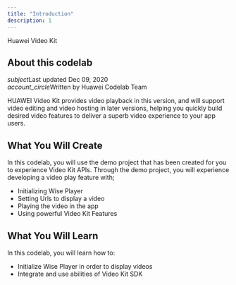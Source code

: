 ```yaml
---
title: "Introduction"
description: 1
---
```


<huawei-codelab-about codelab-title="Huawei ML Kit - Document Skew Correction" authors="Huawei Codelab Team">
<div class="codelab-title">
<div class="token">Huawei Video Kit</div></div>
<div class="about-card">
<h2 class="title">About this codelab</h2>
<div class="last-updated"><i class="material-icons">subject</i>Last updated Dec 09, 2020</div>
<div class="authors"><i class="material-icons">account_circle</i>Written by Huawei Codelab Team</div></div>
</huawei-codelab-about>

<p>
	HUAWEI Video Kit provides video playback in this version, and will support video editing and video hosting in later versions, helping you quickly build desired video features to deliver a superb video experience to your app users.
</p>
<h2>
	<strong>What You Will Create</strong>
</h2>
<p>In this codelab, you will use the demo project that has been created for you to experience Video Kit APIs. Through the demo project, you will experience developing a video play feature with;</p>
<ul>
	<li>Initializing Wise Player</li>
	<li>Setting Urls to display a video</li>
	<li>Playing the video in the app</li>
	<li>Using powerful Video Kit Features</li>
</ul>
<h2 class="checklist">
	<strong>What You Will Learn</strong>
</h2>
<p>
	In this codelab, you will learn how to:
</p>
<ul class="checklist">
	<li>Initialize Wise Player in order to display videos</li>
	<li>Integrate and use abilities of Video Kit SDK</li>
</ul>
